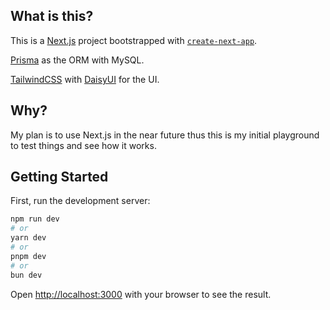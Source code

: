 ## What is this?

This is a [Next.js](https://nextjs.org/) project bootstrapped with [`create-next-app`](https://github.com/vercel/next.js/tree/canary/packages/create-next-app).

[Prisma](https://www.prisma.io/) as the ORM with MySQL.

[TailwindCSS](https://tailwindcss.com/) with [DaisyUI](https://daisyui.com/) for the UI.


## Why?

My plan is to use Next.js in the near future thus this is my initial playground to test things and see how it works.


## Getting Started

First, run the development server:

```bash
npm run dev
# or
yarn dev
# or
pnpm dev
# or
bun dev
```

Open [http://localhost:3000](http://localhost:3000) with your browser to see the result.
